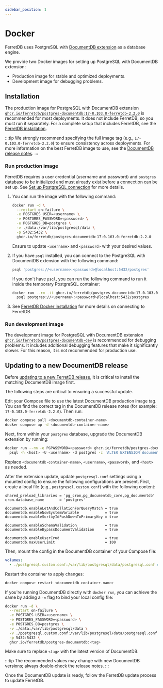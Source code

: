 ```yaml
---
sidebar_position: 1
---
```


# Docker

FerretDB uses PostgreSQL with [DocumentDB extension](https://github.com/microsoft/documentdb) as a database engine.

We provide two Docker images for setting up PostgreSQL with DocumentDB extension:

- Production image for stable and optimized deployments.
- Development image for debugging problems.

## Installation

The production image for PostgreSQL with DocumentDB extension
[`ghcr.io/ferretdb/postgres-documentdb:17-0.103.0-ferretdb-2.2.0`](https://ghcr.io/ferretdb/postgres-documentdb:17-0.103.0-ferretdb-2.2.0)
is recommended for most deployments.
It does not include FerretDB, so you must run it separately.
For a complete setup that includes FerretDB, see the [FerretDB installation](../ferretdb/docker.md).

:::tip
We strongly recommend specifying the full image tag (e.g., `17-0.103.0-ferretdb-2.2.0`)
to ensure consistency across deployments.
For more information on the best FerretDB image to use, see the [DocumentDB release notes](https://github.com/FerretDB/documentdb/releases/).
:::

### Run production image

FerretDB requires a user credential (username and password) and `postgres` database to be initialized and must already exist before a connection can be set up.
See [Set up PostgreSQL connection](../../security/authentication.md#set-up-postgresql-connection) for more details.

1. You can run the image with the following command:

   ```sh
   docker run -d \
     --restart on-failure \
     -e POSTGRES_USER=<username> \
     -e POSTGRES_PASSWORD=<password> \
     -e POSTGRES_DB=postgres \
     -v ./data:/var/lib/postgresql/data \
     -p 5432:5432 \
     ghcr.io/ferretdb/postgres-documentdb:17-0.103.0-ferretdb-2.2.0
   ```

   Ensure to update `<username>` and `<password>` with your desired values.

2. If you have `psql` installed, you can connect to the PostgreSQL with DocumentDB extension with the following command:

   ```sh
   psql 'postgres://<username>:<password>@localhost:5432/postgres'
   ```

   If you don't have `psql`, you can run the following command to run it inside the temporary PostgreSQL container:

   ```sh
   docker run --rm -it ghcr.io/ferretdb/postgres-documentdb:17-0.103.0-ferretdb-2.2.0 \
     psql postgres://<username>:<password>@localhost:5432/postgres
   ```

3. See [FerretDB Docker installation](../ferretdb/docker.md) for more details on connecting to FerretDB.

### Run development image

The development image for PostgreSQL with DocumentDB extension
[`ghcr.io/ferretdb/postgres-documentdb-dev`](https://ghcr.io/ferretdb/postgres-documentdb-dev)
is recommended for debugging problems.
It includes additional debugging features that make it significantly slower.
For this reason, it is not recommended for production use.

## Updating to a new DocumentDB release

Before [updating to a new FerretDB release](../ferretdb/docker.md#updating-to-a-new-ferretdb-release), it is critical to install the matching DocumentDB image first.

The following steps are critical to ensuring a successful update.

Edit your Compose file to use the latest DocumentDB production image tag.
You can find the correct tag in the DocumentDB release notes (for example: `17-0.103.0-ferretdb-2.2.0`).
Then run:

```sh
docker compose pull <documentdb-container-name>
docker compose up -d <documentdb-container-name>
```

Next, from within your `postgres` database, upgrade the DocumentDB extension by running:

```sh
docker run --rm -e PGPASSWORD=<password> ghcr.io/ferretdb/postgres-documentdb:<tag> \
  psql -h <host> -U <username> -d postgres -c 'ALTER EXTENSION documentdb UPDATE;'
```

Replace `<documentdb-container-name>`, `<username>`, `<password>`, and `<host>` as needed.

After the extension update, update `postgresql.conf` settings using a mounted config to ensure the following configurations are present.
First, create a local file (e.g., `postgresql.custom.conf`) with the following content:

```text
shared_preload_libraries = 'pg_cron,pg_documentdb_core,pg_documentdb'
cron.database_name       = 'postgres'

documentdb.enableLetAndCollationForQueryMatch = true
documentdb.enableNowSystemVariable            = true
documentdb.enableSortbyIdPushDownToPrimaryKey = true

documentdb.enableSchemaValidation             = true
documentdb.enableBypassDocumentValidation     = true

documentdb.enableUserCrud                     = true
documentdb.maxUserLimit                       = 100
```

Then, mount the config in the DocumentDB container of your Compose file:

```yaml
volumes:
  - ./postgresql.custom.conf:/var/lib/postgresql/data/postgresql.conf # add this line
```

Restart the container to apply changes:

```sh
docker compose restart <documentdb-container-name>
```

If you're running DocumentDB directly with `docker run`, you can achieve the same by adding a `-v` flag to bind your local config file:

```sh
docker run -d \
  --restart on-failure \
  -e POSTGRES_USER=<username> \
  -e POSTGRES_PASSWORD=<password> \
  -e POSTGRES_DB=postgres \
  -v ./data:/var/lib/postgresql/data \
  -v ./postgresql.custom.conf:/var/lib/postgresql/data/postgresql.conf \
  -p 5432:5432 \
  ghcr.io/ferretdb/postgres-documentdb:<tag>
```

Make sure to replace `<tag>` with the latest version of DocumentDB.

:::tip
The recommended values may change with new DocumentDB versions; always double‑check the release notes.
:::

Once the DocumentDB update is ready, follow the FerretDB update process to update FerretDB.

